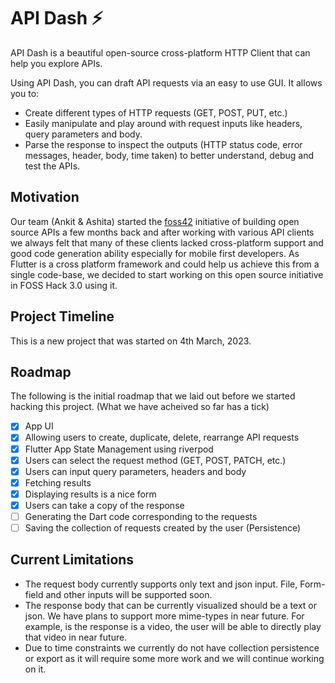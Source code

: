 # API Dash ⚡️

API Dash is a beautiful open-source cross-platform HTTP Client that can help you explore APIs.

Using API Dash, you can draft API requests via an easy to use GUI. It allows you to:
- Create different types of HTTP requests (GET, POST, PUT, etc.)
- Easily manipulate and play around with request inputs like headers, query parameters and body.
- Parse the response to inspect the outputs (HTTP status code, error messages, header, body, time taken) to better understand, debug and test the APIs. 

## Motivation

Our team (Ankit & Ashita) started the [foss42](https://foss42.com) initiative of building open source APIs a few months back and after working with various API clients we always felt that many of these clients lacked cross-platform support and good code generation ability especially for mobile first developers. As Flutter is a cross platform framework and could help us achieve this from a single code-base, we decided to start working on this open source initiative in FOSS Hack 3.0 using it.

## Project Timeline

This is a new project that was started on 4th March, 2023.

## Roadmap

The following is the initial roadmap that we laid out before we started hacking this project. (What we have acheived so far has a tick)

- [x] App UI
- [x] Allowing users to create, duplicate, delete, rearrange API requests
- [x] Flutter App State Management using riverpod
- [x] Users can select the request method (GET, POST, PATCH, etc.)
- [x] Users can input query parameters, headers and body
- [x] Fetching results
- [x] Displaying results is a nice form
- [x] Users can take a copy of the response
- [ ] Generating the Dart code corresponding to the requests
- [ ] Saving the collection of requests created by the user (Persistence)

## Current Limitations

- The request body currently supports only text and json input. File, Form-field and other inputs will be supported soon.
- The response body that can be currently visualized should be a text or json. We have plans to support more mime-types in near future. For example, is the response is a video, the user will be able to directly play that video in near future.
- Due to time constraints we currently do not have collection persistence or export as it will require some more work and we will continue working on it.

